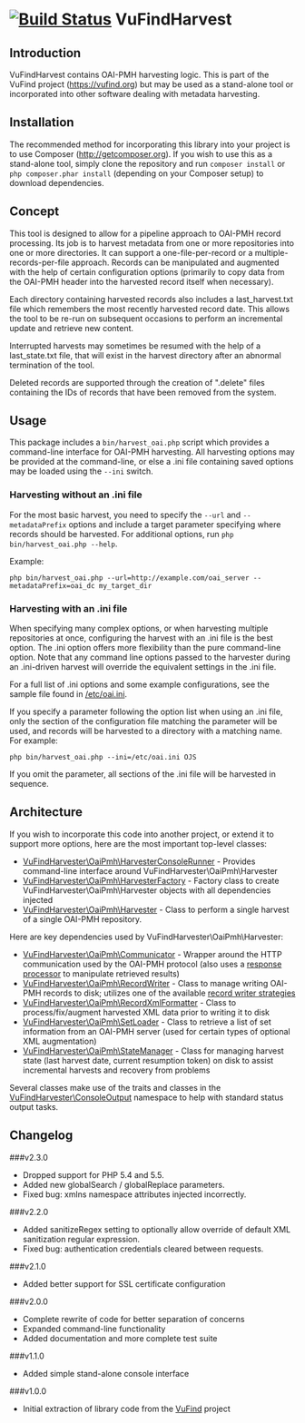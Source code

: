 [![Build Status](https://travis-ci.org/vufind-org/vufindharvest.svg?branch=master)](https://travis-ci.org/vufind-org/vufindharvest)
VuFindHarvest
=============

Introduction
------------
VuFindHarvest contains OAI-PMH harvesting logic. This is part of the VuFind project
(https://vufind.org) but may be used as a stand-alone tool or incorporated into other
software dealing with metadata harvesting.


Installation
------------
The recommended method for incorporating this library into your project is to use
Composer (http://getcomposer.org). If you wish to use this as a stand-alone tool,
simply clone the repository and run `composer install` or `php composer.phar install`
(depending on your Composer setup) to download dependencies.


Concept
-------
This tool is designed to allow for a pipeline approach to OAI-PMH record processing.
Its job is to harvest metadata from one or more repositories into one or more
directories. It can support a one-file-per-record or a multiple-records-per-file
approach. Records can be manipulated and augmented with the help of certain
configuration options (primarily to copy data from the OAI-PMH header into the
harvested record itself when necessary).

Each directory containing harvested records also includes a last_harvest.txt file
which remembers the most recently harvested record date. This allows the tool to
be re-run on subsequent occasions to perform an incremental update and retrieve
new content.

Interrupted harvests may sometimes be resumed with the help of a last_state.txt
file, that will exist in the harvest directory after an abnormal termination of
the tool.

Deleted records are supported through the creation of ".delete" files containing
the IDs of records that have been removed from the system.


Usage
-----
This package includes a `bin/harvest_oai.php` script which provides a command-line
interface for OAI-PMH harvesting. All harvesting options may be provided at the
command-line, or else a .ini file containing saved options may be loaded using the
`--ini` switch.


### Harvesting without an .ini file

For the most basic harvest, you need to specify the `--url` and `--metadataPrefix`
options and include a target parameter specifying where records should be
harvested. For additional options, run `php bin/harvest_oai.php --help`.

Example:

`php bin/harvest_oai.php --url=http://example.com/oai_server --metadataPrefix=oai_dc my_target_dir`

### Harvesting with an .ini file

When specifying many complex options, or when harvesting multiple repositories
at once, configuring the harvest with an .ini file is the best option. The .ini
option offers more flexibility than the pure command-line option. Note that any
command line options passed to the harvester during an .ini-driven harvest will
override the equivalent settings in the .ini file.

For a full list of .ini options and some example configurations, see the sample
file found in [/etc/oai.ini](https://github.com/vufind-org/vufindharvest/blob/master/etc/oai.ini).

If you specify a parameter following the option list when using an .ini file,
only the section of the configuration file matching the parameter will be used,
and records will be harvested to a directory with a matching name. For example:

`php bin/harvest_oai.php --ini=/etc/oai.ini OJS`

If you omit the parameter, all sections of the .ini file will be harvested in
sequence.


Architecture
------------
If you wish to incorporate this code into another project, or extend it to
support more options, here are the most important top-level classes:

* [VuFindHarvester\OaiPmh\HarvesterConsoleRunner](https://github.com/vufind-org/vufindharvest/blob/master/src/OaiPmh/HarvesterConsoleRunner.php) - Provides command-line interface around VuFindHarvester\OaiPmh\Harvester
* [VuFindHarvester\OaiPmh\HarvesterFactory](https://github.com/vufind-org/vufindharvest/blob/master/src/OaiPmh/HarvesterFactory.php) - Factory class to create VuFindHarvester\OaiPmh\Harvester objects with all dependencies injected
* [VuFindHarvester\OaiPmh\Harvester](https://github.com/vufind-org/vufindharvest/blob/master/src/OaiPmh/Harvester.php) - Class to perform a single harvest of a single OAI-PMH repository.

Here are key dependencies used by VuFindHarvester\OaiPmh\Harvester:

* [VuFindHarvester\OaiPmh\Communicator](https://github.com/vufind-org/vufindharvest/blob/master/src/OaiPmh/Communicator.php) - Wrapper around the HTTP communication used by the OAI-PMH protocol (also uses a [response processor](https://github.com/vufind-org/vufindharvest/tree/master/src/VuFindHarvest/ResponseProcessor) to manipulate retrieved results)
* [VuFindHarvester\OaiPmh\RecordWriter](https://github.com/vufind-org/vufindharvest/blob/master/src/OaiPmh/RecordWriter.php) - Class to manage writing OAI-PMH records to disk; utilizes one of the available [record writer strategies](https://github.com/vufind-org/vufindharvest/tree/master/src/VuFindHarvest/RecordWriterStrategy)
* [VuFindHarvester\OaiPmh\RecordXmlFormatter](https://github.com/vufind-org/vufindharvest/blob/master/src/OaiPmh/RecordXmlFormatter.php) - Class to process/fix/augment harvested XML data prior to writing it to disk
* [VuFindHarvester\OaiPmh\SetLoader](https://github.com/vufind-org/vufindharvest/blob/master/src/OaiPmh/SetLoader.php) - Class to retrieve a list of set information from an OAI-PMH server (used for certain types of optional XML augmentation)
* [VuFindHarvester\OaiPmh\StateManager](https://github.com/vufind-org/vufindharvest/blob/master/src/OaiPmh/StateManager.php) - Class for managing harvest state (last harvest date, current resumption token) on disk to assist incremental harvests and recovery from problems

Several classes make use of the traits and classes in the [VuFindHarvester\ConsoleOutput](https://github.com/vufind-org/vufindharvest/tree/master/src/ConsoleOutput)
namespace to help with standard status output tasks.


Changelog
---------
###v2.3.0
* Dropped support for PHP 5.4 and 5.5.
* Added new globalSearch / globalReplace parameters.
* Fixed bug: xmlns namespace attributes injected incorrectly.

###v2.2.0
* Added sanitizeRegex setting to optionally allow override of default XML sanitization regular expression.
* Fixed bug: authentication credentials cleared between requests.

###v2.1.0
* Added better support for SSL certificate configuration

###v2.0.0
* Complete rewrite of code for better separation of concerns
* Expanded command-line functionality
* Added documentation and more complete test suite

###v1.1.0
* Added simple stand-alone console interface

###v1.0.0
* Initial extraction of library code from the [VuFind](https://github.com/vufind-org/vufind) project
